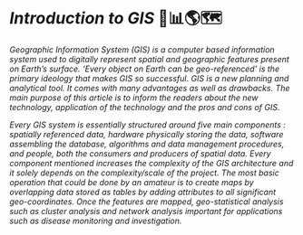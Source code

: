 # *Introduction to GIS* 📍📊🌎🗺️

*Geographic Information System (GIS) is a computer based information system used to digitally represent spatial and geographic features present on Earth’s surface.
‘Every object on Earth can be geo-referenced’ is the primary ideology that makes GIS so successful. GIS is a new planning and analytical tool. It comes with many
advantages as well as drawbacks. The main purpose of this article is to inform the readers about the new technology, application of the technology and the pros and
cons of GIS.*

*Every GIS system is essentially structured around five main components : spatially referenced data, hardware physically storing the data, software assembling the
database, algorithms and data management procedures, and people, both the consumers and producers of spatial data. Every component mentioned increases the
complexity of the GIS architecture and it solely depends on the complexity/scale of the project. The most basic operation that could be done by an amateur is to
create maps by overlapping data stored as tables by adding attributes to all significant geo-coordinates. Once the features are mapped, geo-statistical analysis
such as cluster analysis and network analysis important for applications such as disease monitoring and investigation.*


